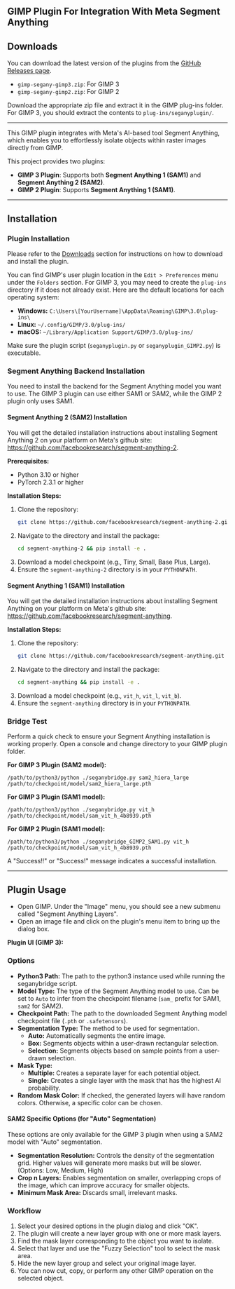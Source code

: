 ## GIMP Plugin For Integration With Meta Segment Anything

## Downloads

You can download the latest version of the plugins from the [GitHub Releases page](https://github.com/Shriinivas/gimpsegany/releases/latest).

- `gimp-segany-gimp3.zip`: For GIMP 3
- `gimp-segany-gimp2.zip`: For GIMP 2

Download the appropriate zip file and extract it in the GIMP plug-ins folder. For GIMP 3, you should extract the contents to `plug-ins/seganyplugin/`.

---

This GIMP plugin integrates with Meta's AI-based tool Segment Anything, which enables you to effortlessly isolate objects within raster images directly from GIMP.

This project provides two plugins:
- **GIMP 3 Plugin**: Supports both **Segment Anything 1 (SAM1)** and **Segment Anything 2 (SAM2)**.
- **GIMP 2 Plugin**: Supports **Segment Anything 1 (SAM1)**.

---

## Installation

### Plugin Installation

Please refer to the [Downloads](#downloads) section for instructions on how to download and install the plugin.

You can find GIMP's user plugin location in the `Edit > Preferences` menu under the `Folders` section. For GIMP 3, you may need to create the `plug-ins` directory if it does not already exist. Here are the default locations for each operating system:

- **Windows:** `C:\Users\[YourUsername]\AppData\Roaming\GIMP\3.0\plug-ins\`
- **Linux:** `~/.config/GIMP/3.0/plug-ins/`
- **macOS:** `~/Library/Application Support/GIMP/3.0/plug-ins/`

Make sure the plugin script (`seganyplugin.py` or `seganyplugin_GIMP2.py`) is executable.

### Segment Anything Backend Installation

You need to install the backend for the Segment Anything model you want to use. The GIMP 3 plugin can use either SAM1 or SAM2, while the GIMP 2 plugin only uses SAM1.

#### Segment Anything 2 (SAM2) Installation

You will get the detailed installation instructions about installing Segment Anything 2 on your platform on Meta's github site: https://github.com/facebookresearch/segment-anything-2.

**Prerequisites:**
- Python 3.10 or higher
- PyTorch 2.3.1 or higher

**Installation Steps:**
1. Clone the repository:
   ```bash
   git clone https://github.com/facebookresearch/segment-anything-2.git
   ```
2. Navigate to the directory and install the package:
   ```bash
   cd segment-anything-2 && pip install -e .
   ```
3. Download a model checkpoint (e.g., Tiny, Small, Base Plus, Large).
4. Ensure the `segment-anything-2` directory is in your `PYTHONPATH`.

#### Segment Anything 1 (SAM1) Installation

You will get the detailed installation instructions about installing Segment Anything on your platform on Meta's github site: https://github.com/facebookresearch/segment-anything.

**Installation Steps:**
1. Clone the repository:
   ```bash
   git clone https://github.com/facebookresearch/segment-anything.git
   ```
2. Navigate to the directory and install the package:
   ```bash
   cd segment-anything && pip install -e .
   ```
3. Download a model checkpoint (e.g., `vit_h`, `vit_l`, `vit_b`).
4. Ensure the `segment-anything` directory is in your `PYTHONPATH`.

### Bridge Test

Perform a quick check to ensure your Segment Anything installation is working properly. Open a console and change directory to your GIMP plugin folder.

**For GIMP 3 Plugin (SAM2 model):**
```
/path/to/python3/python ./seganybridge.py sam2_hiera_large /path/to/checkpoint/model/sam2_hiera_large.pth
```

**For GIMP 3 Plugin (SAM1 model):**
```
/path/to/python3/python ./seganybridge.py vit_h /path/to/checkpoint/model/sam_vit_h_4b8939.pth
```

**For GIMP 2 Plugin (SAM1 model):**
```
/path/to/python3/python ./seganybridge_GIMP2_SAM1.py vit_h /path/to/checkpoint/model/sam_vit_h_4b8939.pth
```

A "Success!!" or "Success!" message indicates a successful installation.

---

## Plugin Usage

- Open GIMP. Under the "Image" menu, you should see a new submenu called "Segment Anything Layers".
- Open an image file and click on the plugin's menu item to bring up the dialog box.

**Plugin UI (GIMP 3):**

[//]: # "Add a screenshot of the GIMP 3 plugin UI here"

### Options

- **Python3 Path:** The path to the python3 instance used while running the seganybridge script.
- **Model Type:** The type of the Segment Anything model to use. Can be set to `Auto` to infer from the checkpoint filename (`sam_` prefix for SAM1, `sam2` for SAM2).
- **Checkpoint Path:** The path to the downloaded Segment Anything model checkpoint file (`.pth` or `.safetensors`).
- **Segmentation Type:** The method to be used for segmentation.
  - **Auto:** Automatically segments the entire image.
  - **Box:** Segments objects within a user-drawn rectangular selection.
  - **Selection:** Segments objects based on sample points from a user-drawn selection.
- **Mask Type:**
  - **Multiple:** Creates a separate layer for each potential object.
  - **Single:** Creates a single layer with the mask that has the highest AI probability.
- **Random Mask Color:** If checked, the generated layers will have random colors. Otherwise, a specific color can be chosen.

#### SAM2 Specific Options (for "Auto" Segmentation)

These options are only available for the GIMP 3 plugin when using a SAM2 model with "Auto" segmentation.

- **Segmentation Resolution:** Controls the density of the segmentation grid. Higher values will generate more masks but will be slower. (Options: Low, Medium, High)
- **Crop n Layers:** Enables segmentation on smaller, overlapping crops of the image, which can improve accuracy for smaller objects.
- **Minimum Mask Area:** Discards small, irrelevant masks.

### Workflow

1.  Select your desired options in the plugin dialog and click "OK".
2.  The plugin will create a new layer group with one or more mask layers.
3.  Find the mask layer corresponding to the object you want to isolate.
4.  Select that layer and use the "Fuzzy Selection" tool to select the mask area.
5.  Hide the new layer group and select your original image layer.
6.  You can now cut, copy, or perform any other GIMP operation on the selected object.